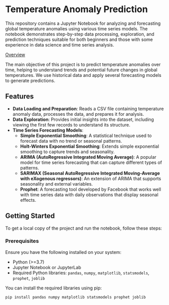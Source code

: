 # Temperature Anomaly Prediction

This repository contains a Jupyter Notebook for analyzing and forecasting global temperature anomalies using various time series models. The notebook demonstrates step-by-step data processing, exploration, and prediction techniques suitable for both beginners and those with some experience in data science and time series analysis.

<a href="https://temperatureanomalyprediction-argetlam.streamlit.app/" target="_blank">Overview </a>

The main objective of this project is to predict temperature anomalies over time, helping to understand trends and potential future changes in global temperatures. We use historical data and apply several forecasting models to generate predictions.

## Features

- **Data Loading and Preparation**: Reads a CSV file containing temperature anomaly data, processes the data, and prepares it for analysis.
- **Data Exploration**: Provides initial insights into the dataset, including viewing the first few records to understand its structure.
- **Time Series Forecasting Models**:
  - **Simple Exponential Smoothing**: A statistical technique used to forecast data with no trend or seasonal patterns.
  - **Holt-Winters Exponential Smoothing**: Extends simple exponential smoothing to capture trends and seasonality.
  - **ARIMA (AutoRegressive Integrated Moving Average)**: A popular model for time series forecasting that can capture different types of patterns.
  - **SARIMAX (Seasonal AutoRegressive Integrated Moving-Average with eXogenous regressors)**: An extension of ARIMA that supports seasonality and external variables.
  - **Prophet**: A forecasting tool developed by Facebook that works well with time series data with daily observations that display seasonal effects.

## Getting Started

To get a local copy of the project and run the notebook, follow these steps:

### Prerequisites

Ensure you have the following installed on your system:

- Python (>=3.7)
- Jupyter Notebook or JupyterLab
- Required Python libraries: `pandas`, `numpy`, `matplotlib`, `statsmodels`, `prophet`, `joblib`

You can install the required libraries using pip:

```bash
pip install pandas numpy matplotlib statsmodels prophet joblib

